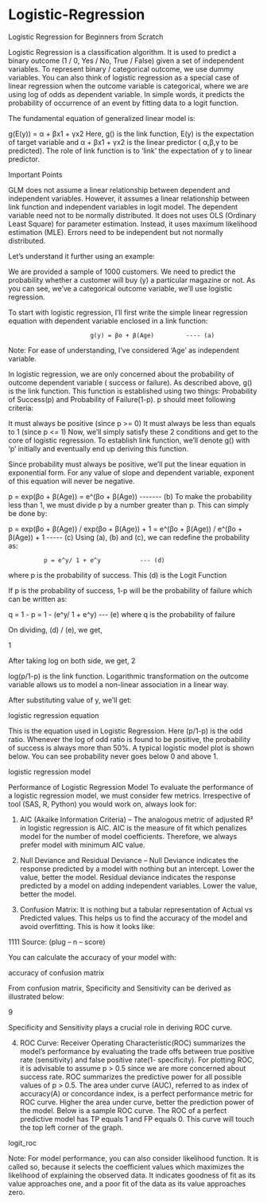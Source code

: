 # Logistic-Regression
Logistic Regression for Beginners from Scratch 

Logistic Regression is a classification algorithm. It is used to predict a binary outcome (1 / 0, Yes / No, True / False) given a set of independent variables. To represent binary / categorical outcome, we use dummy variables. You can also think of logistic regression as a special case of linear regression when the outcome variable is categorical, where we are using log of odds as dependent variable. In simple words, it predicts the probability of occurrence of an event by fitting data to a logit function.


The fundamental equation of generalized linear model is:

g(E(y)) = α + βx1 + γx2
Here, g() is the link function, E(y) is the expectation of target variable and α + βx1 + γx2 is the linear predictor ( α,β,γ to be predicted). The role of link function is to ‘link’ the expectation of y to linear predictor.

Important Points

GLM does not assume a linear relationship between dependent and independent variables. However, it assumes a linear relationship between link function and independent variables in logit model.
 The dependent variable need not to be normally distributed.
It does not uses OLS (Ordinary Least Square) for parameter estimation. Instead, it uses maximum likelihood estimation (MLE).
Errors need to be independent but not normally distributed.
 

Let’s understand it further using an example:

We are provided a sample of 1000 customers. We need to predict the probability whether a customer will buy (y) a particular magazine or not. As you can see, we’ve a categorical outcome variable, we’ll use logistic regression.

To start with logistic regression, I’ll first write the simple linear regression equation with dependent variable enclosed in a link function:

                           g(y) = βo + β(Age)         ---- (a)
Note: For ease of understanding, I’ve considered ‘Age’ as independent variable.

In logistic regression, we are only concerned about the probability of outcome dependent variable ( success or failure). As described above, g() is the link function. This function is established using two things: Probability of Success(p) and Probability of Failure(1-p). p should meet following criteria:

It must always be positive (since p >= 0)
It must always be less than equals to 1 (since p <= 1)
Now, we’ll simply satisfy these 2 conditions and get to the core of logistic regression. To establish link function, we’ll denote g() with ‘p’ initially and eventually end up deriving this function.

Since probability must always be positive, we’ll put the linear equation in exponential form. For any value of slope and dependent variable, exponent of this equation will never be negative.

p = exp(βo + β(Age)) = e^(βo + β(Age))    ------- (b)
To make the probability less than 1, we must divide p by a number greater than p. This can simply be done by:

p  =  exp(βo + β(Age)) / exp(βo + β(Age)) + 1   =   e^(βo + β(Age)) / e^(βo + β(Age)) + 1    ----- (c)
Using (a), (b) and (c), we can redefine the probability as:

              p = e^y/ 1 + e^y           --- (d)
where p is the probability of success. This (d) is the Logit Function

If p is the probability of success, 1-p will be the probability of failure which can be written as:

q = 1 - p = 1 - (e^y/ 1 + e^y)    --- (e)
where q is the probability of failure

On dividing, (d) / (e), we get,

1

After taking log on both side, we get,
2

log(p/1-p) is the link function. Logarithmic transformation on the outcome variable allows us to model a non-linear association in a linear way.

After substituting value of y, we’ll get:

logistic regression equation

This is the equation used in Logistic Regression. Here (p/1-p) is the odd ratio. Whenever the log of odd ratio is found to be positive, the probability of success is always more than 50%. A typical logistic model plot is shown below. You can see probability never goes below 0 and above 1.

logistic regression model

 

Performance of Logistic Regression Model
To evaluate the performance of a logistic regression model, we must consider few metrics. Irrespective of tool (SAS, R, Python) you would work on, always look for:

1. AIC (Akaike Information Criteria) – The analogous metric of adjusted R² in logistic regression is AIC. AIC is the measure of fit which penalizes model for the number of model coefficients. Therefore, we always prefer model with minimum AIC value.

 

2. Null Deviance and Residual Deviance – Null Deviance indicates the response predicted by a model with nothing but an intercept. Lower the value, better the model. Residual deviance indicates the response predicted by a model on adding independent variables. Lower the value, better the model.

 

3. Confusion Matrix: It is nothing but a tabular representation of Actual vs Predicted values. This helps us to find the accuracy of the model and avoid overfitting. This is how it looks like:

1111                                                                                            Source: (plug – n – score)

You can calculate the accuracy of your model with:

accuracy of confusion matrix

From confusion matrix, Specificity and Sensitivity can be derived as illustrated below:

9

Specificity and Sensitivity plays a crucial role in deriving ROC curve.

 

4. ROC Curve: Receiver Operating Characteristic(ROC) summarizes the model’s performance by evaluating the trade offs between true positive rate (sensitivity) and false positive rate(1- specificity). For plotting ROC, it is advisable to assume p > 0.5 since we are more concerned about success rate. ROC summarizes the predictive power for all possible values of p > 0.5.  The area under curve (AUC), referred to as index of accuracy(A) or concordance index, is a perfect performance metric for ROC curve. Higher the area under curve, better the prediction power of the model. Below is a sample ROC curve. The ROC of a perfect predictive model has TP equals 1 and FP equals 0. This curve will touch the top left corner of the graph.

logit_roc

Note: For model performance, you can also consider likelihood function. It is called so, because it selects the coefficient values which maximizes the likelihood of explaining the observed data. It indicates goodness of fit as its value approaches one, and a poor fit of the data as its value approaches zero.
